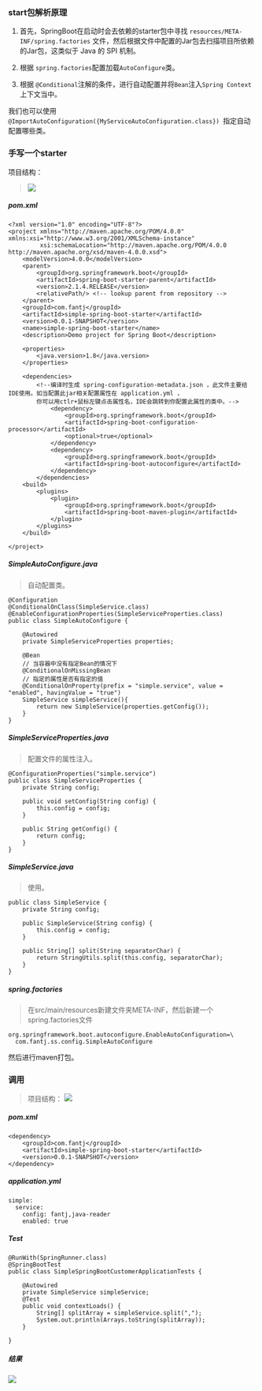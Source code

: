### start包解析原理
1. 首先，SpringBoot在启动时会去依赖的starter包中寻找 `resources/META-INF/spring.factories` 文件，然后根据文件中配置的Jar包去扫描项目所依赖的Jar包，这类似于 Java 的 SPI 机制。

2. 根据 `spring.factories`配置加载`AutoConfigure`类。

3. 根据 `@Conditional`注解的条件，进行自动配置并将`Bean`注入`Spring Context`上下文当中。

我们也可以使用`@ImportAutoConfiguration({MyServiceAutoConfiguration.class}) `指定自动配置哪些类。


### 手写一个starter
项目结构：
>![](https://upload-images.jianshu.io/upload_images/5786888-ad75e17a45356eb4.png?imageMogr2/auto-orient/strip%7CimageView2/2/w/1240)

##### pom.xml

```
<?xml version="1.0" encoding="UTF-8"?>
<project xmlns="http://maven.apache.org/POM/4.0.0" xmlns:xsi="http://www.w3.org/2001/XMLSchema-instance"
         xsi:schemaLocation="http://maven.apache.org/POM/4.0.0 http://maven.apache.org/xsd/maven-4.0.0.xsd">
    <modelVersion>4.0.0</modelVersion>
    <parent>
        <groupId>org.springframework.boot</groupId>
        <artifactId>spring-boot-starter-parent</artifactId>
        <version>2.1.4.RELEASE</version>
        <relativePath/> <!-- lookup parent from repository -->
    </parent>
    <groupId>com.fantj</groupId>
    <artifactId>simple-spring-boot-starter</artifactId>
    <version>0.0.1-SNAPSHOT</version>
    <name>simple-spring-boot-starter</name>
    <description>Demo project for Spring Boot</description>

    <properties>
        <java.version>1.8</java.version>
    </properties>

    <dependencies>
        <!--编译时生成 spring-configuration-metadata.json ，此文件主要给IDE使用。如当配置此jar相关配置属性在 application.yml ，
        你可以用ctlr+鼠标左键点击属性名，IDE会跳转到你配置此属性的类中。-->
            <dependency>
                <groupId>org.springframework.boot</groupId>
                <artifactId>spring-boot-configuration-processor</artifactId>
                <optional>true</optional>
            </dependency>
            <dependency>
                <groupId>org.springframework.boot</groupId>
                <artifactId>spring-boot-autoconfigure</artifactId>
            </dependency>
        </dependencies>
    <build>
        <plugins>
            <plugin>
                <groupId>org.springframework.boot</groupId>
                <artifactId>spring-boot-maven-plugin</artifactId>
            </plugin>
        </plugins>
    </build>

</project>
```

##### SimpleAutoConfigure.java
>自动配置类。
```
@Configuration
@ConditionalOnClass(SimpleService.class)
@EnableConfigurationProperties(SimpleServiceProperties.class)
public class SimpleAutoConfigure {

    @Autowired
    private SimpleServiceProperties properties;

    @Bean
    // 当容器中没有指定Bean的情况下
    @ConditionalOnMissingBean
    // 指定的属性是否有指定的值
    @ConditionalOnProperty(prefix = "simple.service", value = "enabled", havingValue = "true")
    SimpleService simpleService(){
        return new SimpleService(properties.getConfig());
    }
}
```

##### SimpleServiceProperties.java
>配置文件的属性注入。
```
@ConfigurationProperties("simple.service")
public class SimpleServiceProperties {
    private String config;

    public void setConfig(String config) {
        this.config = config;
    }

    public String getConfig() {
        return config;
    }
}
```

##### SimpleService.java
>使用。
```
public class SimpleService {
    private String config;

    public SimpleService(String config) {
        this.config = config;
    }

    public String[] split(String separatorChar) {
        return StringUtils.split(this.config, separatorChar);
    }
}
```

##### spring.factories
>在src/main/resources新建文件夹META-INF，然后新建一个spring.factories文件
```
org.springframework.boot.autoconfigure.EnableAutoConfiguration=\
  com.fantj.ss.config.SimpleAutoConfigure
```


然后进行maven打包。

### 调用
>项目结构：
![](https://upload-images.jianshu.io/upload_images/5786888-9c11738863f84727.png?imageMogr2/auto-orient/strip%7CimageView2/2/w/1240)

##### pom.xml
```
<dependency>
    <groupId>com.fantj</groupId>
    <artifactId>simple-spring-boot-starter</artifactId>
    <version>0.0.1-SNAPSHOT</version>
</dependency>
```

##### application.yml
```
simple:
  service:
    config: fantj,java-reader
    enabled: true
```

##### Test
```
@RunWith(SpringRunner.class)
@SpringBootTest
public class SimpleSpringBootCustomerApplicationTests {

    @Autowired
    private SimpleService simpleService;
    @Test
    public void contextLoads() {
        String[] splitArray = simpleService.split(",");
        System.out.println(Arrays.toString(splitArray));
    }

}
```

##### 结果
![](https://upload-images.jianshu.io/upload_images/5786888-6471d890c6c74555.png?imageMogr2/auto-orient/strip%7CimageView2/2/w/1240)